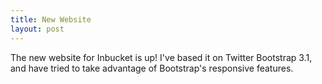 ```yaml
---
title: New Website
layout: post
---
```


The new website for Inbucket is up!  I've based it on Twitter Bootstrap 3.1,
and have tried to take advantage of Bootstrap's responsive features.
